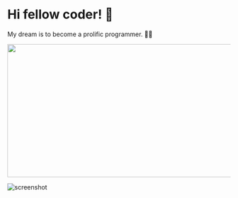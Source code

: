 # Hi fellow coder! 👋 

My dream is to become a prolific programmer. 🧙‍♂️

<a href="https://github.com/devxb/gitanimals">
  <img
    src="https://render.gitanimals.org/farms/feremabraz"
    width="600"
    height="300"
  />
</a>

![screenshot](https://github.com/feremabraz/feremabraz/assets/71205864/643cdf61-0a95-49c5-bd34-0ed2aa1abae9)
